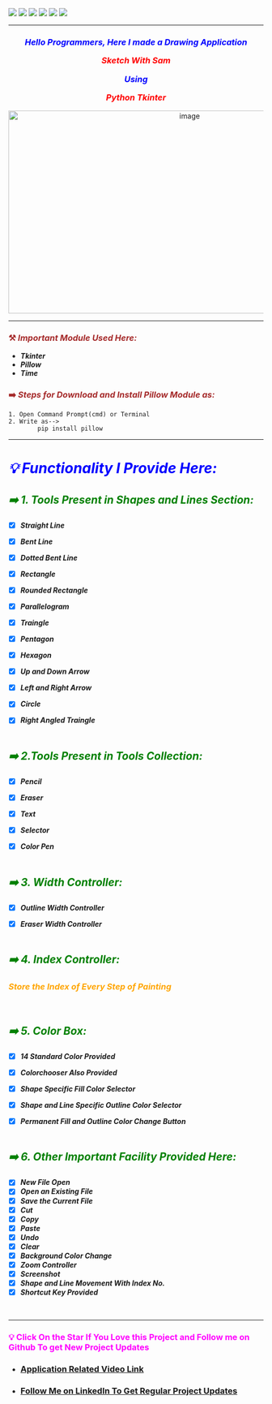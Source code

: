 ![](https://img.shields.io/badge/Programming_Language-Python-blue.svg)
![](https://img.shields.io/badge/Main_Tool_Used-Tkinter-orange.svg)
![](https://img.shields.io/badge/Support_Tool_Used-Pillow-orange.svg)
![](https://img.shields.io/badge/Python_Version-3.7-blue.svg)
![](https://img.shields.io/badge/Application-Drawing-brown.svg)
![](https://img.shields.io/badge/Status-Complete-green.svg)

---
### <p align="center" style="color: blue">***Hello Programmers, Here I made a Drawing Application <p align="center" style="color: red">Sketch With Sam</p> <p align="center" style="color: blue">Using</p> <p align="center" style="color: red">Python Tkinter***</p></p>

<p align="center"> <img alt="image" height="400px"  width="700px" src="https://1.bp.blogspot.com/-zroA3qC4VfM/X9CGo3__0nI/AAAAAAAAAsk/k4LnEruRaMA-aLXYt4X_xVrP_iz1GaiNgCLcBGAsYHQ/w640-h362/2020-12-09-13-38-04.png"/><br></p>

---
### <p align="left" style="color: brown">⚒️ _Important Module Used Here:_</p>
- ***_Tkinter_***
- ***_Pillow_***
- ***_Time_***


### <p align="left" style="color: brown">➡️ _Steps for Download and Install Pillow Module as:_</p>

```
1. Open Command Prompt(cmd) or Terminal
2. Write as-->
        pip install pillow
```

---


# <p style="color: Blue"> ***_💡 Functionality I Provide Here:_***</p>
## ***_<p style="color: green"> ➡️ 1. Tools Present in Shapes and Lines Section:_***</p>
- [x] ***_Straight Line_***
- [x] ***_Bent Line_***
- [x] ***_Dotted Bent Line_***
- [x] ***_Rectangle_***
- [x] ***_Rounded Rectangle_***
- [x] ***_Parallelogram_***
- [x] ***_Traingle_***
- [x] ***_Pentagon_***
- [x] ***_Hexagon_***
- [x] ***_Up and Down Arrow_***
- [x] ***_Left and Right Arrow_***
- [x] ***_Circle_***
- [x] ***_Right Angled Traingle_***
</br></br>


## ***_<p style="color: green"> ➡️ 2.Tools Present in Tools Collection:_***</p>
- [x] ***_Pencil_***
- [x] ***_Eraser_***
- [x] ***_Text_***
- [x] ***_Selector_***
- [x] ***_Color Pen_***
</br></br>


## ***_<p style="color: green"> ➡️ 3. Width Controller:_***</p>
- [x] ***_Outline Width Controller_***
- [x] ***_Eraser Width Controller_***
</br></br>


## ***_<p style="color: green"> ➡️ 4. Index Controller:_***
### <p style="color: orange"> ***_Store the Index of Every Step of Painting_***</p></p>
</br>

## ***_<p style="color: green"> ➡️ 5. Color Box:_***</p>
- [x] ***_14 Standard Color Provided_***
- [x] ***_Colorchooser Also Provided_***
- [x] ***_Shape Specific Fill Color Selector_***
- [x] ***_Shape and Line Specific Outline Color Selector_***
- [x] ***_Permanent Fill and Outline Color Change Button_***
</br></br>


## ***_<p style="color: green"> ➡️ 6. Other Important Facility Provided Here:_***</p>
- [x] ***_New File Open_***
- [x] ***_Open an Existing File_***
- [x] ***_Save the Current File_***
- [x] ***_Cut_***
- [x] ***_Copy_***
- [x] ***_Paste_***
- [x] ***_Undo_***
- [x] ***_Clear_***
- [x] ***_Background Color Change_***
- [x] ***_Zoom Controller_***
- [x] ***_Screenshot_***
- [x] ***_Shape and Line Movement With Index No._***
- [x] ***_Shortcut Key Provided_***
</br>

---
### <p align="left" style="color: #FF00FF">💡 Click On the Star If You Love this Project and Follow me on Github To get New Project Updates</p>



- ###  [Application Related Video Link](https://youtu.be/-HGEMEfffe8 "LCO")

- ###  [Follow Me on LinkedIn To Get Regular Project Updates](https://www.linkedin.com/in/samarpan-dasgupta-4aa1061b0/ "LCO")
 
